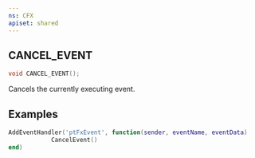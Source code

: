 ```yaml
---
ns: CFX
apiset: shared
---
```

## CANCEL_EVENT

```c
void CANCEL_EVENT();
```

Cancels the currently executing event.

## Examples
```lua
AddEventHandler('ptFxEvent', function(sender, eventName, eventData)
            CancelEvent()
end)
```
